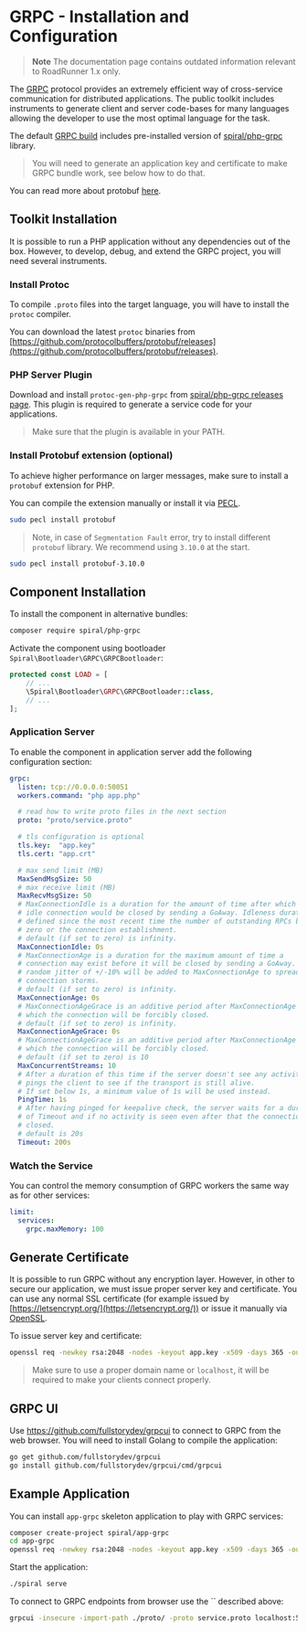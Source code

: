 # GRPC - Installation and Configuration

> **Note**
> The documentation page contains outdated information relevant to RoadRunner 1.x only.

The [GRPC](https://grpc.io/) protocol provides an extremely efficient way of cross-service communication for distributed applications. The public toolkit includes instruments to generate client and server code-bases for many languages
allowing the developer to use the most optimal language for the task.

The default [GRPC build](https://github.com/spiral/app-grpc) includes pre-installed version of [spiral/php-grpc](https://github.com/spiral/php-grpc)
library.

> You will need to generate an application key and certificate to make GRPC bundle work, see below how to do that.

You can read more about protobuf [here](https://developers.google.com/protocol-buffers/docs/overview).

## Toolkit Installation

It is possible to run a PHP application without any dependencies out of the box. However, to develop, debug, and extend the GRPC project, you will need several instruments.

### Install Protoc

To compile `.proto` files into the target language, you will have to install the `protoc` compiler.

You can download the latest `protoc` binaries from [https://github.com/protocolbuffers/protobuf/releases](https://github.com/protocolbuffers/protobuf/releases).

### PHP Server Plugin

Download and install `protoc-gen-php-grpc` from [spiral/php-grpc releases page](https://github.com/spiral/php-grpc/releases). 
This plugin is required to generate a service code for your applications.

> Make sure that the plugin is available in your PATH.

### Install Protobuf extension (optional)

To achieve higher performance on larger messages, make sure to install a `protobuf` extension for PHP.

You can compile the extension manually or install it via [PECL](https://pecl.php.net/package/protobuf).

```bash
sudo pecl install protobuf
```

> Note, in case of `Segmentation Fault` error, try to install different `protobuf` library. We recommend using `3.10.0`  at the start. 

```bash
sudo pecl install protobuf-3.10.0
```

## Component Installation

To install the component in alternative bundles:

```bash
composer require spiral/php-grpc
```

Activate the component using bootloader `Spiral\Bootloader\GRPC\GRPCBootloader`:

```php
protected const LOAD = [
    // ...
    \Spiral\Bootloader\GRPC\GRPCBootloader::class,
    // ...
];
```

### Application Server

To enable the component in application server add the following configuration section:

```yaml
grpc:
  listen: tcp://0.0.0.0:50051
  workers.command: "php app.php"

  # read how to write proto files in the next section
  proto: "proto/service.proto"

  # tls configuration is optional
  tls.key:  "app.key"
  tls.cert: "app.crt"

  # max send limit (MB)
  MaxSendMsgSize: 50
  # max receive limit (MB)
  MaxRecvMsgSize: 50
  # MaxConnectionIdle is a duration for the amount of time after which an
  # idle connection would be closed by sending a GoAway. Idleness duration is
  # defined since the most recent time the number of outstanding RPCs became
  # zero or the connection establishment.
  # default (if set to zero) is infinity.
  MaxConnectionIdle: 0s
  # MaxConnectionAge is a duration for the maximum amount of time a
  # connection may exist before it will be closed by sending a GoAway. A
  # random jitter of +/-10% will be added to MaxConnectionAge to spread out
  # connection storms.
  # default (if set to zero) is infinity.
  MaxConnectionAge: 0s
  # MaxConnectionAgeGrace is an additive period after MaxConnectionAge after
  # which the connection will be forcibly closed.
  # default (if set to zero) is infinity.
  MaxConnectionAgeGrace: 0s
  # MaxConnectionAgeGrace is an additive period after MaxConnectionAge after
  # which the connection will be forcibly closed.
  # default (if set to zero) is 10
  MaxConcurrentStreams: 10
  # After a duration of this time if the server doesn't see any activity it
  # pings the client to see if the transport is still alive.
  # If set below 1s, a minimum value of 1s will be used instead.
  PingTime: 1s
  # After having pinged for keepalive check, the server waits for a duration
  # of Timeout and if no activity is seen even after that the connection is
  # closed.
  # default is 20s
  Timeout: 200s
```

### Watch the Service

You can control the memory consumption of GRPC workers the same way as for other services:

```yaml
limit:
  services:
    grpc.maxMemory: 100
```

## Generate Certificate

It is possible to run GRPC without any encryption layer. However, in other to secure our application, we must issue proper
server key and certificate. You can use any normal SSL certificate (for example issued by [https://letsencrypt.org/](https://letsencrypt.org/)) or
issue it manually via [OpenSSL](https://www.openssl.org/).

To issue server key and certificate:

```bash
openssl req -newkey rsa:2048 -nodes -keyout app.key -x509 -days 365 -out app.crt
```

> Make sure to use a proper domain name or `localhost`, it will be required to make your clients connect properly.

## GRPC UI

Use https://github.com/fullstorydev/grpcui to connect to GRPC from the web browser. You will need to install Golang
to compile the application:

```bash
go get github.com/fullstorydev/grpcui
go install github.com/fullstorydev/grpcui/cmd/grpcui
```

## Example Application

You can install `app-grpc` skeleton application to play with GRPC services:

```bash
composer create-project spiral/app-grpc
cd app-grpc
openssl req -newkey rsa:2048 -nodes -keyout app.key -x509 -days 365 -out app.crt
```

Start the application:

```bash
./spiral serve
```

To connect to GRPC endpoints from browser use the `` described above:

```bash
grpcui -insecure -import-path ./proto/ -proto service.proto localhost:50051
```

